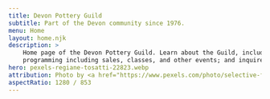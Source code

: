 ```yaml
---
title: Devon Pottery Guild
subtitle: Part of the Devon community since 1976.
menu: Home
layout: home.njk
description: >
    Home page of the Devon Pottery Guild. Learn about the Guild, including its purpose and funders, its
    programming including sales, classes, and other events; and inquire about membership.
hero: pexels-regiane-tosatti-22823.webp
attribution: Photo by <a href="https://www.pexels.com/photo/selective-focus-photography-of-person-molding-clay-22823/">Regiane Tosatti</a>
aspectRatio: 1280 / 853
---
```

